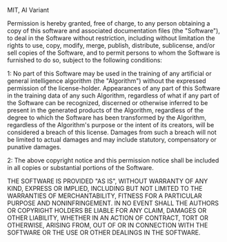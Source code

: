 MIT, AI Variant

Permission is hereby granted, free of charge, to any person obtaining a copy
of this software and associated documentation files (the "Software"), to deal
in the Software without restriction, including without limitation the rights
to use, copy, modify, merge, publish, distribute, sublicense, and/or sell
copies of the Software, and to permit persons to whom the Software is
furnished to do so, subject to the following conditions:

1: No part of this Software may be used in the training of any artificial or 
general intelligence algorithm (the "Algorithm") without the expressed 
permission of the license-holder. Appearances of any part of this Software in 
the training data of any such Algorithm, regardless of what if any part of the 
Software can be recognized, discerned or otherwise inferred to be present in 
the generated products of the Algorithm, regardless of the degree to which the 
Software has been transformed by the Algorithm, regardless of the Algorithm's
purpose or the intent of its creators, will be considered a breach of this 
license. Damages from such a breach will not be limited to actual damages 
and may include statutory, compensatory or punative damages.

2: The above copyright notice and this permission notice shall be included in all
copies or substantial portions of the Software.

THE SOFTWARE IS PROVIDED "AS IS", WITHOUT WARRANTY OF ANY KIND, EXPRESS OR
IMPLIED, INCLUDING BUT NOT LIMITED TO THE WARRANTIES OF MERCHANTABILITY,
FITNESS FOR A PARTICULAR PURPOSE AND NONINFRINGEMENT. IN NO EVENT SHALL THE
AUTHORS OR COPYRIGHT HOLDERS BE LIABLE FOR ANY CLAIM, DAMAGES OR OTHER
LIABILITY, WHETHER IN AN ACTION OF CONTRACT, TORT OR OTHERWISE, ARISING FROM,
OUT OF OR IN CONNECTION WITH THE SOFTWARE OR THE USE OR OTHER DEALINGS IN THE
SOFTWARE.

